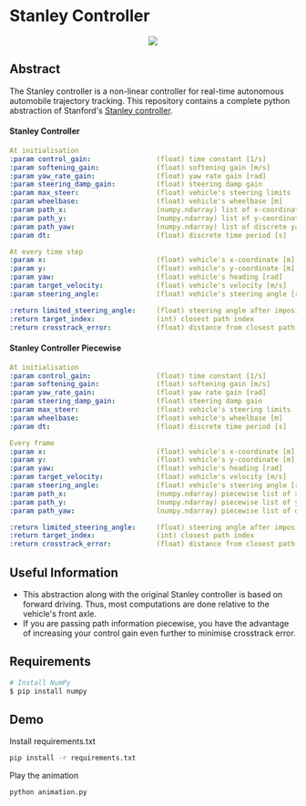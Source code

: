 # Stanley Controller

<div align="center">
	<img src="resources/animation.gif" />
</div>

## Abstract
The Stanley controller is a non-linear controller for real-time autonomous automobile trajectory tracking. This repository contains a complete python abstraction of Stanford's [Stanley controller](http://robotics.stanford.edu/~gabeh/papers/hoffmann_stanley_control07.pdf).

#### Stanley Controller
```yaml
At initialisation
:param control_gain:                (float) time constant [1/s]
:param softening_gain:              (float) softening gain [m/s]
:param yaw_rate_gain:               (float) yaw rate gain [rad]
:param steering_damp_gain:          (float) steering damp gain
:param max_steer:                   (float) vehicle's steering limits [rad]
:param wheelbase:                   (float) vehicle's wheelbase [m]
:param path_x:                      (numpy.ndarray) list of x-coordinates along the path
:param path_y:                      (numpy.ndarray) list of y-coordinates along the path
:param path_yaw:                    (numpy.ndarray) list of discrete yaw values along the path
:param dt:                          (float) discrete time period [s]

At every time step
:param x:                           (float) vehicle's x-coordinate [m]
:param y:                           (float) vehicle's y-coordinate [m]
:param yaw:                         (float) vehicle's heading [rad]
:param target_velocity:             (float) vehicle's velocity [m/s]
:param steering_angle:              (float) vehicle's steering angle [rad]

:return limited_steering_angle:     (float) steering angle after imposing steering limits [rad]
:return target_index:               (int) closest path index
:return crosstrack_error:           (float) distance from closest path index [m]
```

#### Stanley Controller Piecewise
```yaml
At initialisation
:param control_gain:                (float) time constant [1/s]
:param softening_gain:              (float) softening gain [m/s]
:param yaw_rate_gain:               (float) yaw rate gain [rad]
:param steering_damp_gain:          (float) steering damp gain
:param max_steer:                   (float) vehicle's steering limits [rad]
:param wheelbase:                   (float) vehicle's wheelbase [m]
:param dt:                          (float) discrete time period [s]

Every frame
:param x:                           (float) vehicle's x-coordinate [m]
:param y:                           (float) vehicle's y-coordinate [m]
:param yaw:                         (float) vehicle's heading [rad]
:param target_velocity:             (float) vehicle's velocity [m/s]
:param steering_angle:              (float) vehicle's steering angle [rad]
:param path_x:                      (numpy.ndarray) piecewise list of x-coordinates along the path
:param path_y:                      (numpy.ndarray) piecewise list of y-coordinates along the path
:param path_yaw:                    (numpy.ndarray) piecewise list of discrete yaw values along the path

:return limited_steering_angle:     (float) steering angle after imposing steering limits [rad]
:return target_index:               (int) closest path index
:return crosstrack_error:           (float) distance from closest path index [m]
```

## Useful Information
- This abstraction along with the original Stanley controller is based on forward driving. Thus, most computations are done relative to the vehicle's front axle.
- If you are passing path information piecewise, you have the advantage of increasing your control gain even further to minimise crosstrack error.

## Requirements
```bash
# Install NumPy
$ pip install numpy
```

## Demo

Install requirements.txt

```bash
pip install -r requirements.txt
```

Play the animation

```
python animation.py
```
